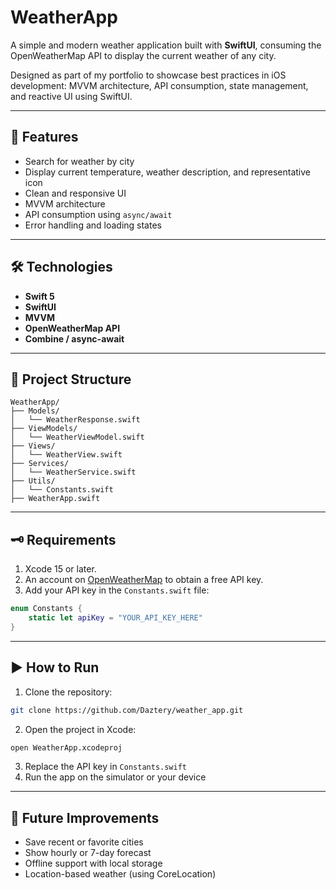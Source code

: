 # WeatherApp

A simple and modern weather application built with **SwiftUI**, consuming the OpenWeatherMap API to display the current weather of any city.

Designed as part of my portfolio to showcase best practices in iOS development: MVVM architecture, API consumption, state management, and reactive UI using SwiftUI.

---

## 🚀 Features

- Search for weather by city
- Display current temperature, weather description, and representative icon
- Clean and responsive UI
- MVVM architecture
- API consumption using `async/await`
- Error handling and loading states

---

## 🛠 Technologies

- **Swift 5**
- **SwiftUI**
- **MVVM**
- **OpenWeatherMap API**
- **Combine / async-await**

---

## 🧱 Project Structure

```
WeatherApp/
├── Models/
│   └── WeatherResponse.swift
├── ViewModels/
│   └── WeatherViewModel.swift
├── Views/
│   └── WeatherView.swift
├── Services/
│   └── WeatherService.swift
├── Utils/
│   └── Constants.swift
├── WeatherApp.swift
```

---

## 🗝 Requirements

1. Xcode 15 or later.
2. An account on [OpenWeatherMap](https://openweathermap.org/api) to obtain a free API key.
3. Add your API key in the `Constants.swift` file:

```swift
enum Constants {
    static let apiKey = "YOUR_API_KEY_HERE"
}
```

---

## ▶️ How to Run

1. Clone the repository:
```bash
git clone https://github.com/Daztery/weather_app.git
```

2. Open the project in Xcode:
```bash
open WeatherApp.xcodeproj
```

3. Replace the API key in `Constants.swift`
4. Run the app on the simulator or your device

---

## 📌 Future Improvements

- Save recent or favorite cities
- Show hourly or 7-day forecast
- Offline support with local storage
- Location-based weather (using CoreLocation)

